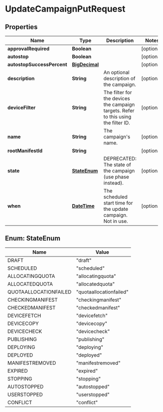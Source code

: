 
# UpdateCampaignPutRequest

## Properties
Name | Type | Description | Notes
------------ | ------------- | ------------- | -------------
**approvalRequired** | **Boolean** |  |  [optional]
**autostop** | **Boolean** |  |  [optional]
**autostopSuccessPercent** | [**BigDecimal**](BigDecimal.md) |  |  [optional]
**description** | **String** | An optional description of the campaign. |  [optional]
**deviceFilter** | **String** | The filter for the devices the campaign targets. Refer to this using the filter ID. |  [optional]
**name** | **String** | The campaign&#39;s name. |  [optional]
**rootManifestId** | **String** |  |  [optional]
**state** | [**StateEnum**](#StateEnum) | DEPRECATED: The state of the campaign (use phase instead). |  [optional]
**when** | [**DateTime**](DateTime.md) | The scheduled start time for the update campaign. Not in use. |  [optional]


<a name="StateEnum"></a>
## Enum: StateEnum
Name | Value
---- | -----
DRAFT | &quot;draft&quot;
SCHEDULED | &quot;scheduled&quot;
ALLOCATINGQUOTA | &quot;allocatingquota&quot;
ALLOCATEDQUOTA | &quot;allocatedquota&quot;
QUOTAALLOCATIONFAILED | &quot;quotaallocationfailed&quot;
CHECKINGMANIFEST | &quot;checkingmanifest&quot;
CHECKEDMANIFEST | &quot;checkedmanifest&quot;
DEVICEFETCH | &quot;devicefetch&quot;
DEVICECOPY | &quot;devicecopy&quot;
DEVICECHECK | &quot;devicecheck&quot;
PUBLISHING | &quot;publishing&quot;
DEPLOYING | &quot;deploying&quot;
DEPLOYED | &quot;deployed&quot;
MANIFESTREMOVED | &quot;manifestremoved&quot;
EXPIRED | &quot;expired&quot;
STOPPING | &quot;stopping&quot;
AUTOSTOPPED | &quot;autostopped&quot;
USERSTOPPED | &quot;userstopped&quot;
CONFLICT | &quot;conflict&quot;



